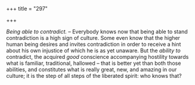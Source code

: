 +++
title = "297"

+++

*Being able to contradict.* – Everybody knows now that being able to stand contradiction is a high sign of culture. Some even know that the higher human being desires and invites contradiction in order to receive a hint about his own injustice of which he is as yet unaware. But the *ability to* contradict, the acquired *good* conscience accompanying hostility towards what is familiar, traditional, hallowed – that is better yet than both those abilities, and constitutes what is really great, new, and amazing in our culture; it is the step of all steps of the liberated spirit: who knows that?


